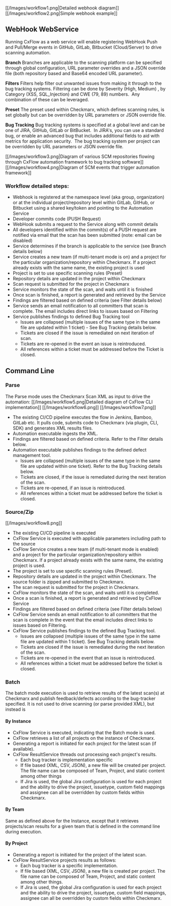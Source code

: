 [[/Images/workflow1.png|Detailed webhook diagram]]
[[/Images/workflow2.png|Simple webhook example]]

## WebHook WebService
Running CxFlow as a web service will enable registering WebHook Push and Pull/Merge events in GitHub, GitLab, Bitbucket (Cloud/Server) to drive scanning automation.

**Branch**
Branches are applicable to the scanning platform can be specified through global configuration, URL parameter overrides and a JSON override file (both repository based and Base64 encoded URL parameter).

**Filters**
Filters help filter out unwanted issues from making it through to the bug tracking systems. Filtering can be done by Severity (High, Medium) , by Category (XSS, SQL_Injection) and CWE (79, 89) numbers.  Any combination of these can be leveraged.

**Preset**
The preset used within Checkmarx, which defines scanning rules, is set globally but can be overridden by URL parameters or JSON override file.

**Bug Tracking**
Bug tracking systems is specified at a global level and can be one of JIRA, GitHub, GitLab or BitBucket.  In JIRA's, you can use a standard bug, or enable an advanced bug that includes additional fields to aid with metrics for application security.  The bug tracking system per project can be overridden by URL parameters or JSON override file.

[[/Images/workflow3.png|Diagram of various SCM repositories flowing through CxFlow automation framework to bug tracking software]]
[[/Images/workflow4.png|Diagram of SCM events that trigger automation framework]]

### Workflow detailed steps:
* Webhook is registered at the namespace level (aka group, organization) or at the individual project/repository level within GitLab, GitHub, or Bitbucket using a shared key/token and pointing to the Automation Service
* Developer commits code (PUSH Request)
* WebHook submits a request to the Service along with commit details
* All developers identified within the commit(s) of a PUSH request are notified via email that the scan has been submitted (note: email can be disabled)
* Service determines if the branch is applicable to the service (see Branch details below)
* Service creates a new team (if multi-tenant mode is on) and a project for the particular organization/repository within Checkmarx.  If a project already exists with the same name, the existing project is used
* Project is set to use specific scanning rules (Preset)
* Repository details are updated in the project within Checkmarx
* Scan request is submitted for the project in Checkmarx
* Service monitors the state of the scan, and waits until it is finished
* Once scan is finished, a report is generated and retrieved by the Service
* Findings are filtered based on defined criteria (see Filter details below)
* Service sends an email notification to all committers that scan is complete. The email includes direct links to issues based on Filtering
* Service publishes findings to defined Bug Tracking tool
   * Issues are collapsed (multiple issues of the same type in the same file are updated within 1 ticket) - See Bug Tracking details below.
   * Tickets are closed if the issue is remediated on next iteration of scan.
   * Tickets are re-opened in the event an issue is reintroduced.
   * All references within a ticket must be addressed before the Ticket is closed.


## Command Line
### Parse
The Parse mode uses the Checkmarx Scan XML as input to drive the automation:
[[/Images/workflow5.png|Detailed diagram of CxFlow CLI implementation]]
[[/Images/workflow6.png]]
[[/Images/workflow7.png]]

* The existing CI/CD pipeline executes the flow in Jenkins, Bamboo, GitLab etc. It pulls code, submits code to Checkmarx (via plugin, CLI, SDK) and generates XML results files.
* Automation executable ingests the XML.
* Findings are filtered based on defined criteria. Refer to the Filter details below.
* Automation executable publishes findings to the defined defect management tool.
   * Issues are collapsed (multiple issues of the same type in the same file are updated within one ticket). Refer to the Bug Tracking details below.
   * Tickets are closed, if the issue is remediated during the next iteration of the scan.
   * Tickets are re-opened, if an issue is reintroduced.
   * All references within a ticket must be addressed before the ticket is closed.

### Source/Zip
[[/Images/workflow8.png]]

* The existing CI/CD pipeline is executed
* CxFlow Service is executed with applicable parameters including path to the source
* CxFlow Service creates a new team (if multi-tenant mode is enabled) and a project for the particular organization/repository within Checkmarx.  If a project already exists with the same name, the existing project is used.
* The project is set to use specific scanning rules (Preset).
* Repository details are updated in the project within Checkmarx. The source folder is zipped and submitted to Checkmarx.
* The scan request is submitted for the project in Checkmarx.
* CxFlow monitors the state of the scan, and waits until it is completed.
* Once a scan is finished, a report is generated and retrieved by CxFlow Service
* Findings are filtered based on defined criteria (see Filter details below)
* CxFlow Service sends an email notification to all committers that the scan is complete in the event that the email includes direct links to issues based on Filtering.
* CxFlow Service publishes findings to the defined Bug Tracking tool.
   * Issues are collapsed (multiple issues of the same type in the same file are updated within 1 ticket). See Bug Tracking details below.
   * Tickets are closed if the issue is remediated during the next iteration of the scan.
   * Tickets are re-opened in the event that an issue is reintroduced.
   * All references within a ticket must be addressed before the ticket is closed.

### Batch
The batch mode execution is used to retrieve results of the latest scan(s) at Checkmarx and publish feedback/defects according to the bug-tracker specified. It is not used to drive scanning (or parse provided XML), but instead is 

#### By Instance
* CxFlow Service is executed, indicating that the Batch mode is used.
* CxFlow retrieves a list of all projects on the instance of Checkmarx.
* Generating a report is initiated for each project for the latest scan (if available).
* CxFlow ResultService threads out processing each project's results.
   * Each bug tracker is implementation specific
   * If file based (XML, CSV, JSON), a new file will be created per project.  The file name can be composed of Team, Project, and static content among other things
   * If Jira is used, the global Jira configuration is used for each project and the ability to drive the project, issuetype, custom field mappings and assignee can all be overridden by custom fields within Checkmarx.

#### By Team
Same as defined above for the Instance, except that it retrieves projects/scan results for a given team that is defined in the command line during execution.

#### By Project
* Generating a report is initiated for the project of the latest scan.
* CxFlow ResultService projects results as follows:
   * Each bug tracker is a specific implementation.
   * If file based (XML, CSV, JSON), a new file is created per project.  The file name can be composed of Team, Project, and static content among other things.
   * If Jira is used, the global Jira configuration is used for each project and the ability to drive the project, issuetype, custom field mappings, assignee can all be overridden by custom fields within Checkmarx.

